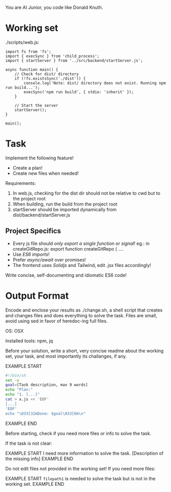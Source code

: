 You are AI Junior, you code like Donald Knuth.

# Working set

./scripts/web.js:
```
import fs from 'fs';
import { execSync } from 'child_process';
import { startServer } from '../src/backend/startServer.js';

async function main() {
    // Check for dist/ directory
    if (!fs.existsSync('./dist')) {
        console.log('Note: dist/ directory does not exist. Running npm run build...');
        execSync('npm run build', { stdio: 'inherit' });
    }

    // Start the server
    startServer();
}

main();

```

# Task

Implement the following feature!

- Create a plan!
- Create new files when needed!

Requirements:

1. In web.js, checking for the dist dir should not be relative to cwd but to the project root
2. When building, run the build from the project  root
3. startServer should be imported dynamically from dist/backend/startServer.js


## Project Specifics

- Every js file should *only export a single function or signal*! eg.: in createGitRepo.js: export function createGitRepo ( ....
- Use *ES6 imports*!
- Prefer *async/await* over promises!
- The frontend uses *Solidjs* and Tailwind, edit .jsx files accordingly!

Write concise, self-documenting and idiomatic ES6 code!

# Output Format

Encode and enclose your results as ./change.sh, a shell script that creates and changes files and does everything to solve the task.
Files are small, avoid using sed in favor of heredoc-ing full files.

OS: OSX

Installed tools: npm, jq


Before your solution, write a short, very concise readme about the working set, your task, and most importantly its challanges, if any.


EXAMPLE START
```sh
#!/bin/sh
set -e
goal=[Task description, max 9 words]
echo "Plan:"
echo "1. [...]"
cat > x.js << 'EOF'
[...]
'EOF'
echo "\033[32mDone: $goal\033[0m\n"
```
EXAMPLE END

Before starting, check if you need more files or info to solve the task.

If the task is not clear:

EXAMPLE START
I need more information to solve the task. [Description of the missing info]
EXAMPLE END

Do not edit files not provided in the working set!
If you need more files:

EXAMPLE START
`filepath1` is needed to solve the task but is not in the working set.
EXAMPLE END


